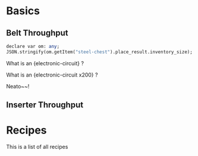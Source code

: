 <!-- Title: Factorio Reference: Basics -->

# Basics

## Belt Throughput

```f
declare var om: any;
JSON.stringify(om.getItem("steel-chest").place_result.inventory_size);
```

What is an {electronic-circuit} ?

What is an {electronic-circuit x200} ?

Neato~~!

## Inserter Throughput

# Recipes

This is a list of all recipes


